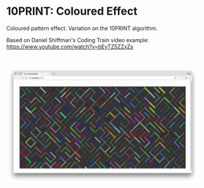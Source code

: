 # 10PRINT: Coloured Effect #

Coloured pattern effect. Variation on the 10PRINT algorithm.

Based on Daniel Shiffman's Coding Train video example:
https://www.youtube.com/watch?v=bEyTZ5ZZxZs


</br>
<p align="center">
  <img src="images/screenShot.png"/>
</p>

